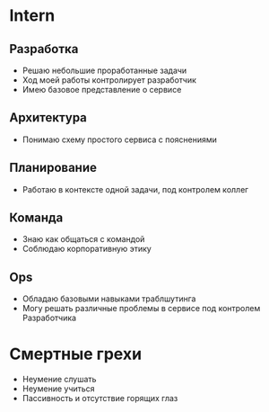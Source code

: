 # Intern

## Разработка
* Решаю небольшие проработанные задачи
* Ход моей работы контролирует разработчик
* Имею базовое представление о сервисе

## Архитектура
* Понимаю схему простого сервиса с пояснениями

## Планирование
* Работаю в контексте одной задачи, под контролем коллег

## Команда
* Знаю как общаться с командой
* Соблюдаю корпоративную этику

## Ops
* Обладаю базовыми навыками траблшутинга
* Могу решать различные проблемы в сервисе под контролем Разработчика

# Смертные грехи
* Неумение слушать
* Неумение учиться
* Пассивность и отсутствие горящих глаз
